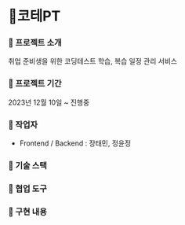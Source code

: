 # 💪코테PT

### 📝 프로젝트 소개
취업 준비생을 위한 코딩테스트 학습, 복습 일정 관리 서비스

### 📝 프로젝트 기간
2023년 12월 10일 ~ 진행중

### 📝 작업자
- Frontend / Backend : 장태민, 정윤정
### 📝 기술 스택
### 📝 협업 도구
### 📝 구현 내용

